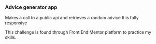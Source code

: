 ### Advice generator app

Makes a call to a public api and retrieves a random advice
It is fully responsive

This challenge is found through Front End Mentor platform to practice my skills.
